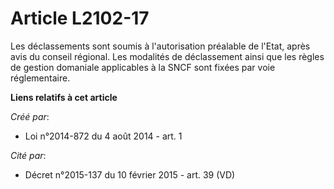 # Article L2102-17

Les déclassements sont soumis à l'autorisation préalable de l'Etat, après avis du conseil régional. Les modalités de
déclassement ainsi que les règles de gestion domaniale applicables à la SNCF sont fixées par voie réglementaire.

**Liens relatifs à cet article**

_Créé par_:

  - Loi n°2014-872 du 4 août 2014 - art. 1

_Cité par_:

  - Décret n°2015-137 du 10 février 2015 - art. 39 (VD)
